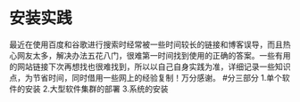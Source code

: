 # 安装实践
最近在使用百度和谷歌进行搜索时经常被一些时间较长的链接和博客误导，而且热心网友太多，解决办法五花八门，很难第一时间找到使用的正确的答案。一些有用的网站链接下次再想找也很难找到，所以以自己自身实践为准，详细记录一些知识点，为节省时间，同时借用一些网上的经验复制！万分感谢。
#分三部分
1.单个软件的安装
2.大型软件集群的部署
3.系统的安装

